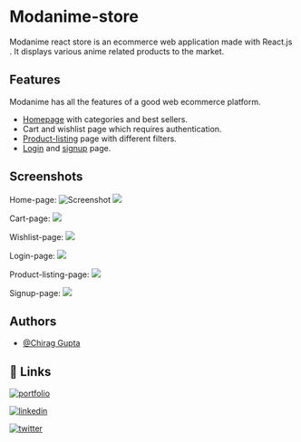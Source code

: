 
# Modanime-store

Modanime react store is an ecommerce web application made with React.js .
It displays various anime related products to the market.



## Features
Modanime has all the features of a good web ecommerce platform.

- [Homepage](https://modanime-react-store.netlify.app/) with categories and best sellers. 
- Cart and wishlist page which requires authentication.
- [Product-listing](https://modanime-react-store.netlify.app/products) page with different filters. 
- [Login](https://modanime-react-store.netlify.app/login) and [signup](https://modanime-react-store.netlify.app/signup) page. 

## Screenshots
Home-page:
![Screenshot](https://res.cloudinary.com/dqqehaaqo/image/upload/v1649353489/ss/ss1_tkywkt.png)
![](https://res.cloudinary.com/dqqehaaqo/image/upload/v1649353531/ss/ss2_cwh8ts.png)


Cart-page:
![](https://res.cloudinary.com/dqqehaaqo/image/upload/v1649353567/ss/ss3_wzva9f.png)

Wishlist-page:
![](https://res.cloudinary.com/dqqehaaqo/image/upload/v1649353619/ss/ss4_bmisim.png)

Login-page:
![](https://res.cloudinary.com/dqqehaaqo/image/upload/v1649353721/ss/ss5_tymige.png)


Product-listing-page:
![](https://res.cloudinary.com/dqqehaaqo/image/upload/v1649353721/ss/ss7_i1s3ac.png)

Signup-page:
![](https://res.cloudinary.com/dqqehaaqo/image/upload/v1649353721/ss/ss6_pz5gzd.png)

## Authors

- [@Chirag Gupta](https://github.com/Hardiegogo)


## 🔗 Links
[![portfolio](https://img.shields.io/badge/my_portfolio-000?style=for-the-badge&logo=ko-fi&logoColor=white)](https://portfolio-chiraggupta.netlify.app/)

[![linkedin](https://img.shields.io/badge/linkedin-0A66C2?style=for-the-badge&logo=linkedin&logoColor=white)](https://www.linkedin.com/in/chirag-dev/)

[![twitter](https://img.shields.io/badge/twitter-1DA1F2?style=for-the-badge&logo=twitter&logoColor=white)](https://twitter.com/Chirag__dev)

